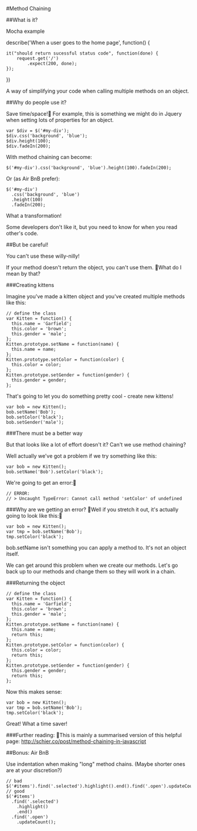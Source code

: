 #Method Chaining

##What is it?

Mocha example

describe('When a user goes to the home page', function() {

    it("should return sucessful status code", function(done) {
        request.get('/')
            .expect(200, done);
    });
}) 

A way of simplifying your code when calling multiple methods on an object.

##Why do people use it?

Save time/space!
For example, this is something we might do in Jquery when setting lots of properties for an object.

    var $div = $('#my-div');         
    $div.css('background', 'blue');  
    $div.height(100);                
    $div.fadeIn(200);

With method chaining can become:

    $('#my-div').css('background', 'blue').height(100).fadeIn(200);

Or (as Air BnB prefer):

    $('#my-div')
      .css('background', 'blue')
      .height(100)
      .fadeIn(200);

What a transformation!

Some developers don't like it, but you need to know for when you read other's code.

##But be careful!

You can't use these willy-nilly!

If your method doesn't return the object, you can't use them.
What do I mean by that?

###Creating kittens

Imagine you've made a kitten object and you've created multiple methods like this:

    // define the class
    var Kitten = function() {
      this.name = 'Garfield';
      this.color = 'brown';
      this.gender = 'male';
    };
    Kitten.prototype.setName = function(name) {
      this.name = name;
    };
    Kitten.prototype.setColor = function(color) {
      this.color = color;
    };
    Kitten.prototype.setGender = function(gender) {
      this.gender = gender;
    };

That's going to let you do something pretty cool - create new kittens!

    var bob = new Kitten();
    bob.setName('Bob');
    bob.setColor('black');
    bob.setGender('male');

###There must be a better way

But that looks like a lot of effort doesn't it? Can't we use method chaining?

Well actually we've got a problem if we try something like this:

    var bob = new Kitten();
    bob.setName('Bob').setColor('black');

We're going to get an error:

    // ERROR:
    // > Uncaught TypeError: Cannot call method 'setColor' of undefined

###Why are we getting an error?
Well if you stretch it out, it's actually going to look like this:

    var bob = new Kitten();
    var tmp = bob.setName('Bob');
    tmp.setColor('black');

bob.setName isn't something you can apply a method to. It's not an object itself.

We can get around this problem when we create our methods. Let's go back up to our methods and change them so they will work in a chain.

###Returning the object

    // define the class
    var Kitten = function() {
      this.name = 'Garfield';
      this.color = 'brown';
      this.gender = 'male';
    };
    Kitten.prototype.setName = function(name) {
      this.name = name;
      return this;
    };
    Kitten.prototype.setColor = function(color) {
      this.color = color;
      return this;
    };
    Kitten.prototype.setGender = function(gender) {
      this.gender = gender;
      return this;
    };

Now this makes sense:

    var bob = new Kitten();
    var tmp = bob.setName('Bob');
    tmp.setColor('black');

Great! What a time saver!

###Further reading:
This is mainly a summarised version of this helpful page:
http://schier.co/post/method-chaining-in-javascript

##Bonus: Air BnB

Use indentation when making "long" method chains. (Maybe shorter ones are at your discretion?)

    // bad
    $('#items').find('.selected').highlight().end().find('.open').updateCount();
    // good
    $('#items')
      .find('.selected')
        .highlight()
        .end()
      .find('.open')
        .updateCount();
